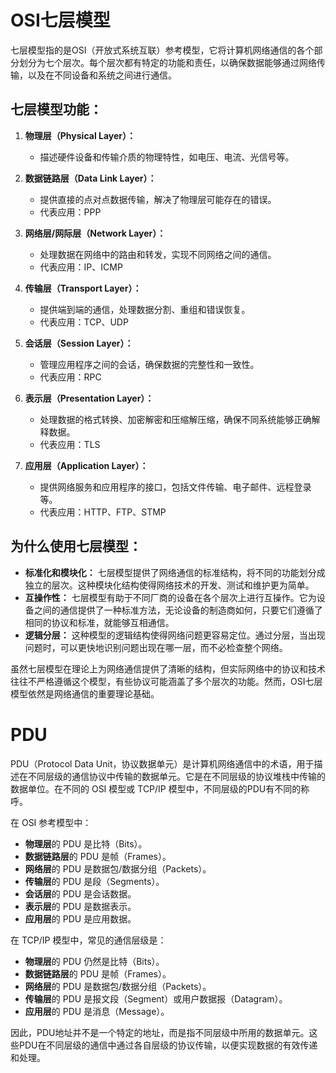 # OSI七层模型
七层模型指的是OSI（开放式系统互联）参考模型，它将计算机网络通信的各个部分划分为七个层次。每个层次都有特定的功能和责任，以确保数据能够通过网络传输，以及在不同设备和系统之间进行通信。

## **七层模型功能：**

1. **物理层（Physical Layer）：**

   * 描述硬件设备和传输介质的物理特性，如电压、电流、光信号等。

2. **数据链路层（Data Link Layer）：**

   * 提供直接的点对点数据传输，解决了物理层可能存在的错误。
   * 代表应用：PPP

3. **网络层/网际层（Network Layer）：**

   * 处理数据在网络中的路由和转发，实现不同网络之间的通信。
   * 代表应用：IP、ICMP


4. **传输层（Transport Layer）：**

   * 提供端到端的通信，处理数据分割、重组和错误恢复。
   * 代表应用：TCP、UDP

5. **会话层（Session Layer）：**

   * 管理应用程序之间的会话，确保数据的完整性和一致性。
   * 代表应用：RPC

6. **表示层（Presentation Layer）：**

   * 处理数据的格式转换、加密解密和压缩解压缩，确保不同系统能够正确解释数据。
   * 代表应用：TLS

7. **应用层（Application Layer）：**

   * 提供网络服务和应用程序的接口，包括文件传输、电子邮件、远程登录等。
   * 代表应用：HTTP、FTP、STMP


## **为什么使用七层模型：**

* **标准化和模块化：** 七层模型提供了网络通信的标准结构，将不同的功能划分成独立的层次。这种模块化结构使得网络技术的开发、测试和维护更为简单。
* **互操作性：** 七层模型有助于不同厂商的设备在各个层次上进行互操作。它为设备之间的通信提供了一种标准方法，无论设备的制造商如何，只要它们遵循了相同的协议和标准，就能够互相通信。
* **逻辑分层：** 这种模型的逻辑结构使得网络问题更容易定位。通过分层，当出现问题时，可以更快地识别问题出现在哪一层，而不必检查整个网络。

虽然七层模型在理论上为网络通信提供了清晰的结构，但实际网络中的协议和技术往往不严格遵循这个模型，有些协议可能涵盖了多个层次的功能。然而，OSI七层模型依然是网络通信的重要理论基础。



# PDU
PDU（Protocol Data Unit，协议数据单元）是计算机网络通信中的术语，用于描述在不同层级的通信协议中传输的数据单元。它是在不同层级的协议堆栈中传输的数据单位。在不同的 OSI 模型或 TCP/IP 模型中，不同层级的PDU有不同的称呼。

在 OSI 参考模型中：

- **物理层**的 PDU 是比特（Bits）。
- **数据链路层**的 PDU 是帧（Frames）。
- **网络层**的 PDU 是数据包/数据分组（Packets）。
- **传输层**的 PDU 是段（Segments）。
- **会话层**的 PDU 是会话数据。
- **表示层**的 PDU 是数据表示。
- **应用层**的 PDU 是应用数据。

在 TCP/IP 模型中，常见的通信层级是：

- **物理层**的 PDU 仍然是比特（Bits）。
- **数据链路层**的 PDU 是帧（Frames）。
- **网络层**的 PDU 是数据包/数据分组（Packets）。
- **传输层**的 PDU 是报文段（Segment）或用户数据报（Datagram）。
- **应用层**的 PDU 是消息（Message）。

因此，PDU地址并不是一个特定的地址，而是指不同层级中所用的数据单元。这些PDU在不同层级的通信中通过各自层级的协议传输，以便实现数据的有效传递和处理。
